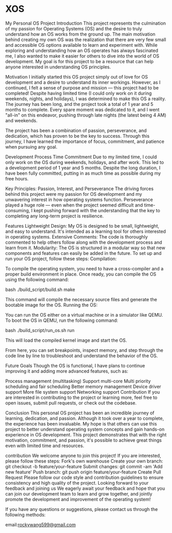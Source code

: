 # XOS
My Personal OS Project
Introduction
This project represents the culmination of my passion for Operating Systems (OS) and the desire to truly understand how an OS works from the ground up. The main motivation behind creating my own OS was the realization that there are very few small and accessible OS options available to learn and experiment with. While exploring and understanding how an OS operates has always fascinated me, I also wanted to make it easier for others to dive into the world of OS development. My goal is for this project to be a resource that can help anyone interested in understanding OS principles.

Motivation
I initially started this OS project simply out of love for OS development and a desire to understand its inner workings. However, as I continued, I felt a sense of purpose and mission — this project had to be completed! Despite having limited time (I could only work on it during weekends, nights, and holidays), I was determined to make this OS a reality. The journey has been long, and the project took a total of 1 year and 5 months to complete. Every spare moment was dedicated to it, and I went "all-in" on this endeavor, pushing through late nights (the latest being 4 AM) and weekends.

The project has been a combination of passion, perseverance, and dedication, which has proven to be the key to success. Through this journey, I have learned the importance of focus, commitment, and patience when pursuing any goal.

Development Process
Time Commitment
Due to my limited time, I could only work on the OS during weekends, holidays, and after work. This led to a development period of 1 year and 5 months. Despite the long duration, I have been fully committed, putting in as much time as possible during my free hours.

Key Principles: Passion, Interest, and Perseverance
The driving forces behind this project were my passion for OS development and my unwavering interest in how operating systems function. Perseverance played a huge role — even when the project seemed difficult and time-consuming, I kept pushing forward with the understanding that the key to completing any long-term project is resilience.

Features
Lightweight Design: My OS is designed to be small, lightweight, and easy to understand. It's intended as a learning tool for others interested in operating systems.
Extensive Comments: The code is thoroughly commented to help others follow along with the development process and learn from it.
Modularity: The OS is structured in a modular way so that new components and features can easily be added in the future.
To set up and run your OS project, follow these steps:
Compilation:

To compile the operating system, you need to have a cross-compiler and a proper build environment in place. Once ready, you can compile the OS using the following command:

bash
./build_script/build.sh make

This command will compile the necessary source files and generate the bootable image for the OS.
Running the OS:

You can run the OS either on a virtual machine or in a simulator like QEMU. To boot the OS in QEMU, run the following command:

bash
./build_script/run_os.sh run

This will load the compiled kernel image and start the OS.

From here, you can set breakpoints, inspect memory, and step through the code line by line to troubleshoot and understand the behavior of the OS.

Future Goals
Though the OS is functional, I have plans to continue improving it and adding more advanced features, such as:

Process management (multitasking)
Support multi-core 
Multi priority scheduling and fair scheduling
Better memory management 
Device driver support
More file system support
Networking support
Contribution
If you are interested in contributing to the project or learning more, feel free to open issues, submit pull requests, or check out the codebase.

Conclusion
This personal OS project has been an incredible journey of learning, dedication, and passion. Although it took over a year to complete, the experience has been invaluable. My hope is that others can use this project to better understand operating system concepts and gain hands-on experience in OS development. This project demonstrates that with the right motivation, commitment, and passion, it's possible to achieve great things even with limited time and resources.



contribution 
We welcome anyone to join this project! If you are interested, please follow these steps: 
Fork's own warehouse 
Create your own branch: git checkout -b feature/your-feature 
Submit changes: git commit -am 'Add new feature' 
Push branch: git push origin feature/your-feature 
Create Pull Request 
Please follow our code style and contribution guidelines to ensure consistency and high quality of the project. 
Looking forward to your feedback and joining us 
We eagerly await your feedback and hope that you can join our development team to learn and grow together, and jointly promote the development and improvement of the operating system!

If you have any questions or suggestions, please contact us through the following methods:

email:rockywang599@gmail.com
